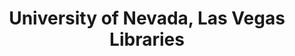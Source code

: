 ---
layout: repo
title: "University of Nevada, Las Vegas Libraries"
id: 3790
permalink: repos/3790/
---